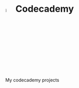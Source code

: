 # <img src="https://avatars.githubusercontent.com/u/1463944?s=200&v=4" alt="codecademy logo" width="5%"> Codecademy
My codecademy projects
